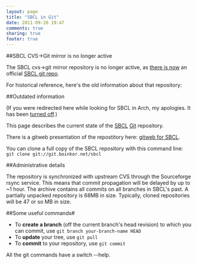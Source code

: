 ```yaml
---
layout: page
title: "SBCL in Git"
date: 2011-09-26 19:47
comments: true
sharing: true
footer: true
---
```

##SBCL CVS->Git mirror is no longer active

The SBCL cvs->git mirror repository is no longer active, as [there is now](/archives/2011/06/07/sbcl_git_repo_is_now_official/) an official [SBCL git repo](http://sourceforge.net/projects/sbcl/develop).

For historical reference, here's the old information about that repository:

##Outdated information


(If you were redirected here while looking for SBCL in Arch, my apologies. It has been [turned off](http://boinkor.net/archives/2006/10/sbcl_cvsarch_service_turned_of.html).)

This page describes the current state of the [SBCL](http://www.sbcl.org) [Git](http://git.or.cz) repository.

There is a gitweb presentation of the repostitory here: [gitweb for SBCL](http://git.boinkor.net/gitweb?p=sbcl.git).

You can clone a full copy of the SBCL repository with this command line: `git clone git://git.boinkor.net/sbcl` 



##Administrative details

The repository is synchronized with upstream CVS through the Sourceforge rsync service. This means that commit propagation will be delayed by up to ~1 hour. The archive contains all commits on all branches in SBCL's past. A partially unpacked repository is 68MB in size. Typically, cloned repositories will be 47 or so MB in size.

##Some useful commands#

* To **create a branch** (off the current branch's head revision) to which you can commit, use `git branch your-branch-name HEAD`
* To **update** your tree, use `git pull`
* To **commit** to your repository, use `git commit`

All the git commands have a switch --help. 
